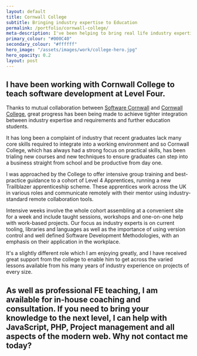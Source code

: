 ```yaml
---
layout: default
title: Cornwall College
subtitle: Bringing industry expertise to Education
permalink: /portfolio/cornwall-college/
meta-description: I've been helping to bring real life industry expertise to Education, thanks to a partnership with Cornwall College.
primary_colour: "#000C40"
secondary_colour: "#ffffff"
hero_image: "/assets/images/work/college-hero.jpg"
hero_opacity: 0.2
layout: post
---
```

## I have been working with Cornwall College to teach software development at Level Four.

Thanks to mutual collaboration between [Software Cornwall](https://softwarecornwall.org) and [Cornwall College](https://cornwall.ac.uk), great progress has been being made to achieve tighter integration between industry expertise and requirements and further education students.

It has long been a complaint of industry that recent graduates lack many core skills required to integrate into a working environment and so Cornwall College, which has always had a strong focus on practical skills, has been trialing new courses and new techniques to ensure graduates can step into a business straight from school and be productive from day one.

I was approached by the College to offer intensive group training and best-practice guidance to a cohort of Level 4 Apprentices, running a new Trailblazer apprenticeship scheme. These apprentices work across the UK in various roles and communicate remotely with their mentor using industry-standard remote collaboration tools.

Intensive weeks involve the whole cohort assembling at a convenient site for a week and include taught sessions, workshops and one-on-one help with work-based projects. Our focus as industry experts is on current tooling, libraries and languages as well as the importance of using version control and well defined Software Development Methodologies, with an emphasis on their application in the workplace.

It's a slightly different role which I am enjoying greatly, and I have received great support from the college to enable him to get across the varied lessons available from his many years of industry experience on projects of every size.

## As well as professional FE teaching, I am available for in-house coaching and consultation. If you need to bring your knowledge to the next level, I can help with JavaScript, PHP, Project management and all aspects of the modern web. Why not contact me today?
